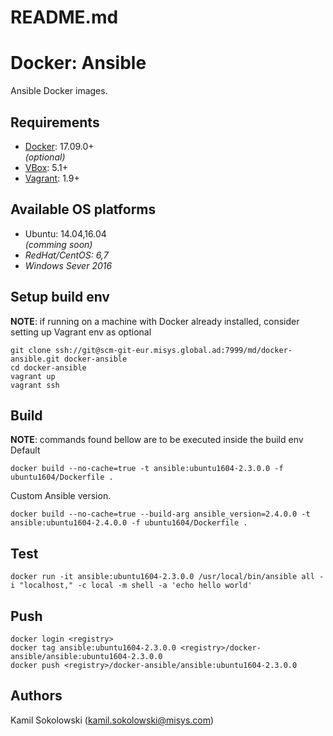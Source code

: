 # README.md
# Docker: Ansible

Ansible Docker images.

## Requirements
- [Docker](https://www.docker.com/get-docker): 17.09.0+    
*(optional)*    
- [VBox](http://www.oracle.com/technetwork/server-storage/virtualbox/downloads/index.html): 5.1+
- [Vagrant](https://www.vagrantup.com/downloads.html): 1.9+

## Available OS platforms
- Ubuntu: 14.04,16.04    
*(comming soon)*    
- *RedHat/CentOS: 6,7*
- *Windows Sever 2016*

## Setup build env
**NOTE**: if running on a machine with Docker already installed, consider setting up Vagrant env as optional 
```
git clone ssh://git@scm-git-eur.misys.global.ad:7999/md/docker-ansible.git docker-ansible
cd docker-ansible
vagrant up
vagrant ssh
```

## Build
**NOTE**: commands found bellow are to be executed inside the build env
Default
```
docker build --no-cache=true -t ansible:ubuntu1604-2.3.0.0 -f ubuntu1604/Dockerfile .
```
Custom Ansible version.
```
docker build --no-cache=true --build-arg ansible_version=2.4.0.0 -t ansible:ubuntu1604-2.4.0.0 -f ubuntu1604/Dockerfile .
```

## Test
```
docker run -it ansible:ubuntu1604-2.3.0.0 /usr/local/bin/ansible all -i "localhost," -c local -m shell -a 'echo hello world'
```

## Push
```
docker login <registry>
docker tag ansible:ubuntu1604-2.3.0.0 <registry>/docker-ansible/ansible:ubuntu1604-2.3.0.0
docker push <registry>/docker-ansible/ansible:ubuntu1604-2.3.0.0
```

## Authors
Kamil Sokolowski (<kamil.sokolowski@misys.com>)
